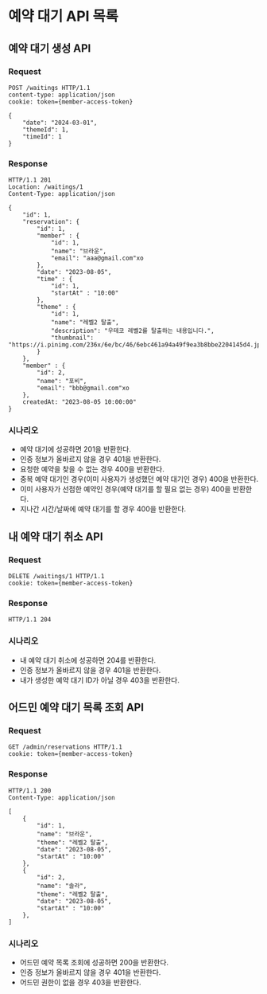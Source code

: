 # 예약 대기 API 목록

## 예약 대기 생성 API

### Request

```
POST /waitings HTTP/1.1
content-type: application/json
cookie: token={member-access-token}

{
    "date": "2024-03-01",
    "themeId": 1,
    "timeId": 1
}
```

### Response

```
HTTP/1.1 201
Location: /waitings/1
Content-Type: application/json

{
    "id": 1,
    "reservation": {
        "id": 1,
        "member" : {
            "id": 1,
            "name": "브라운",
            "email": "aaa@gmail.com"xo
        },
        "date": "2023-08-05",
        "time" : {
            "id": 1,
            "startAt" : "10:00"
        },
        "theme" : {
            "id": 1,
            "name": "레벨2 탈출",
            "description": "우테코 레벨2를 탈출하는 내용입니다.",
            "thumbnail": "https://i.pinimg.com/236x/6e/bc/46/6ebc461a94a49f9ea3b8bbe2204145d4.jpg"
        }
    },
    "member" : {
        "id": 2,
        "name": "포비",
        "email": "bbb@gmail.com"xo
    },
    createdAt: "2023-08-05 10:00:00"
}
```

### 시나리오

- 예약 대기에 성공하면 201을 반환한다.
- 인증 정보가 올바르지 않을 경우 401을 반환한다.
- 요청한 예약을 찾을 수 없는 경우 400을 반환한다.
- 중복 예약 대기인 경우(이미 사용자가 생성했던 예약 대기인 경우) 400을 반환한다.
- 이미 사용자가 선점한 예약인 경우(예약 대기를 할 필요 없는 경우) 400을 반환한다.
- 지나간 시간/날짜에 예약 대기를 할 경우 400을 반환한다.

## 내 예약 대기 취소 API

### Request

```
DELETE /waitings/1 HTTP/1.1
cookie: token={member-access-token}
```

### Response

```
HTTP/1.1 204
```

### 시나리오

- 내 예약 대기 취소에 성공하면 204를 반환한다.
- 인증 정보가 올바르지 않을 경우 401을 반환한다.
- 내가 생성한 예약 대기 ID가 아닐 경우 403을 반환한다.

## 어드민 예약 대기 목록 조회 API

### Request

```
GET /admin/reservations HTTP/1.1
cookie: token={member-access-token}
```

### Response

```
HTTP/1.1 200
Content-Type: application/json

[
    {
        "id": 1,
        "name": "브라운",
        "theme": "레벨2 탈출",
        "date": "2023-08-05",
        "startAt" : "10:00"
    },
    {
        "id": 2,
        "name": "솔라",
        "theme": "레벨2 탈출",
        "date": "2023-08-05",
        "startAt" : "10:00"
    },
]    
```

### 시나리오

- 어드민 예약 목록 조회에 성공하면 200을 반환한다.
- 인증 정보가 올바르지 않을 경우 401을 반환한다.
- 어드민 권한이 없을 경우 403을 반환한다. 
